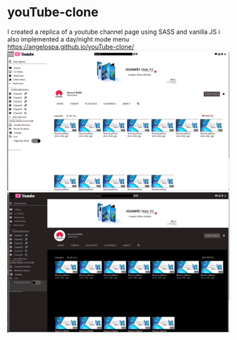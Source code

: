 # youTube-clone
I created a replica of a youtube channel page using SASS and vanilla JS
i also implemented a day/night mode menu 
 https://angelospa.github.io/youTube-clone/
 ![check here](youtube1.png)
 ![check here](youtube2.png)
